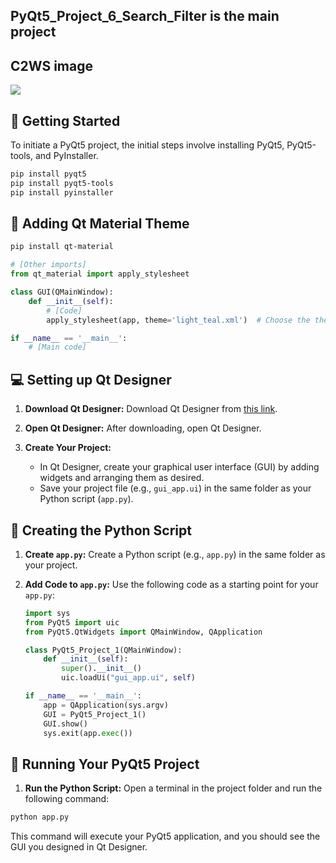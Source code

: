 ## PyQt5_Project_6_Search_Filter is the main project

## C2WS image
![](img/previous_C2WS.png)

## 🚀 Getting Started
To initiate a PyQt5 project, the initial steps involve installing PyQt5, PyQt5-tools, and PyInstaller. 
```bash
pip install pyqt5
pip install pyqt5-tools
pip install pyinstaller
```

## 🎨 Adding Qt Material Theme
```bash
pip install qt-material
```
```python
# [Other imports]
from qt_material import apply_stylesheet

class GUI(QMainWindow):
    def __init__(self):
        # [Code]
        apply_stylesheet(app, theme='light_teal.xml')  # Choose the theme you prefer

if __name__ == '__main__':
    # [Main code]
```


## 💻 Setting up Qt Designer

1. **Download Qt Designer:**
   Download Qt Designer from [this link](https://build-system.fman.io/qt-designer-download).

2. **Open Qt Designer:**
   After downloading, open Qt Designer.

3. **Create Your Project:**
   - In Qt Designer, create your graphical user interface (GUI) by adding widgets and arranging them as desired.
   - Save your project file (e.g., `gui_app.ui`) in the same folder as your Python script (`app.py`).

## 📄 Creating the Python Script

1. **Create `app.py`:**
   Create a Python script (e.g., `app.py`) in the same folder as your project.

2. **Add Code to `app.py`:**
   Use the following code as a starting point for your `app.py`:

   ```python
   import sys
   from PyQt5 import uic
   from PyQt5.QtWidgets import QMainWindow, QApplication

   class PyQt5_Project_1(QMainWindow):
       def __init__(self):
           super().__init__()
           uic.loadUi("gui_app.ui", self)

   if __name__ == '__main__':
       app = QApplication(sys.argv)
       GUI = PyQt5_Project_1()
       GUI.show()
       sys.exit(app.exec())
    ```
## 🏃 Running Your PyQt5 Project
1. **Run the Python Script:**
Open a terminal in the project folder and run the following command:
```bash
python app.py
```
This command will execute your PyQt5 application, and you should see the GUI you designed in Qt Designer.

